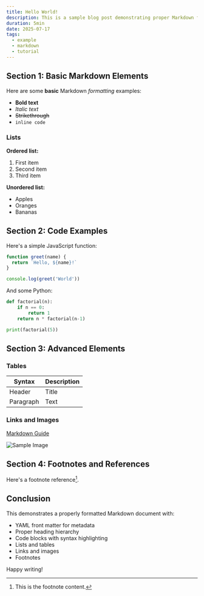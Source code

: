 ```yaml
---
title: Hello World!
description: This is a sample blog post demonstrating proper Markdown formatting with front matter metadata. It includes various elements like headings, lists, code blocks, and links.
duration: 5min
date: 2025-07-17
tags:
  - example
  - markdown
  - tutorial
---
```


## Section 1: Basic Markdown Elements

Here are some **basic** Markdown *formatting* examples:

- **Bold text**
- *Italic text*
- ~~Strikethrough~~
- `inline code`

### Lists

**Ordered list:**
1. First item
2. Second item
3. Third item

**Unordered list:**
- Apples
- Oranges
- Bananas

## Section 2: Code Examples

Here's a simple JavaScript function:

```javascript
function greet(name) {
  return `Hello, ${name}!`
}

console.log(greet('World'))
```

And some Python:

```python
def factorial(n):
    if n == 0:
        return 1
    return n * factorial(n-1)

print(factorial(5))
```

## Section 3: Advanced Elements

### Tables

| Syntax      | Description |
| ----------- | ----------- |
| Header      | Title       |
| Paragraph   | Text        |

### Links and Images

[Markdown Guide](https://www.markdownguide.org)

![Sample Image](https://via.placeholder.com/150 "Placeholder Image")

## Section 4: Footnotes and References

Here's a footnote reference[^1].

[^1]: This is the footnote content.

## Conclusion

This demonstrates a properly formatted Markdown document with:

- YAML front matter for metadata
- Proper heading hierarchy
- Code blocks with syntax highlighting
- Lists and tables
- Links and images
- Footnotes

Happy writing!
